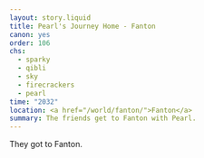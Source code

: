 ```yaml
---
layout: story.liquid
title: Pearl's Journey Home - Fanton
canon: yes
order: 106
chs:
  - sparky
  - qibli
  - sky
  - firecrackers
  - pearl
time: "2032"
location: <a href="/world/fanton/">Fanton</a>
summary: The friends get to Fanton with Pearl.
---
```


They got to Fanton.
